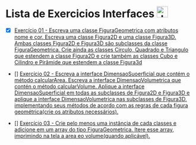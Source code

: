  # Lista de Exercicios Interfaces <img align="" alt="Java" height="30" width="" src="https://cdn.jsdelivr.net/gh/devicons/devicon/icons/java/java-original.svg"/>

- [x] [Exercício 01 - Escreva uma classe FiguraGeometrica com atributos nome e cor. Escreva uma classe Figura2D e uma classe Figura3D. Ambas classes Figura2D e Figura3D são subclasses da classe FiguraGeometrica. Crie ainda as classes Circulo, Quadrado e Triangulo que estendem a classe Figura2D e crie também as classes Cubo e Cilindro e Pirâmide que estendem a classe Figura3d](https://github.com/Giovani-Gomes/Exercicos_Java-Interfaces/tree/main/Exerc%C3%ADcio%2001/src)
  
- [] [Exercício 02 - Escreva a interface DimensaoSuoerficial que contém o método calcularArea. Escreva a interface DimensaoVolumetrica que contén o método calcularVolume. Aplique a interface DimensaoSuperficial em todas as subclasses de Figura2D e Figura3D e aplique a interface DimensaoVolumetrica nas subclasses de Figura3D, implementando seus métodos de acordo com as regras de cada figura geométrica(crie os atributos necessários). ]()
  
- [] [Exercício 03 - Crie pelo menos uma instância de cada classes e adicione em um array do tipo FiguraGeometrica. Itere esse array, imprimindo na tela a area eo volume(quando aplicável). ]()
